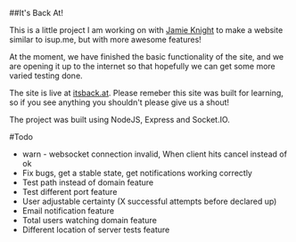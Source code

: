 ##It's Back At!

This is a little project I am working on with [Jamie Knight](http://github.com/jamiek23) to make a website similar to isup.me, but with more awesome features!

At the moment, we have finished the basic functionality of the site, and we are opening it up to the internet so that hopefully we can get some more varied testing done. 

The site is live at [itsback.at](http://itsback.at). Please remeber this site was built for learning, so if you see anything you shouldn't please give us a shout!

The project was built using NodeJS, Express and Socket.IO. 

#Todo
* warn  - websocket connection invalid, When client hits cancel instead of ok
* Fix bugs, get a stable state, get notifications working correctly
* Test path instead of domain feature
* Test different port feature
* User adjustable certainty (X successful attempts before declared up)
* Email notification feature
* Total users watching domain feature
* Different location of server tests feature
